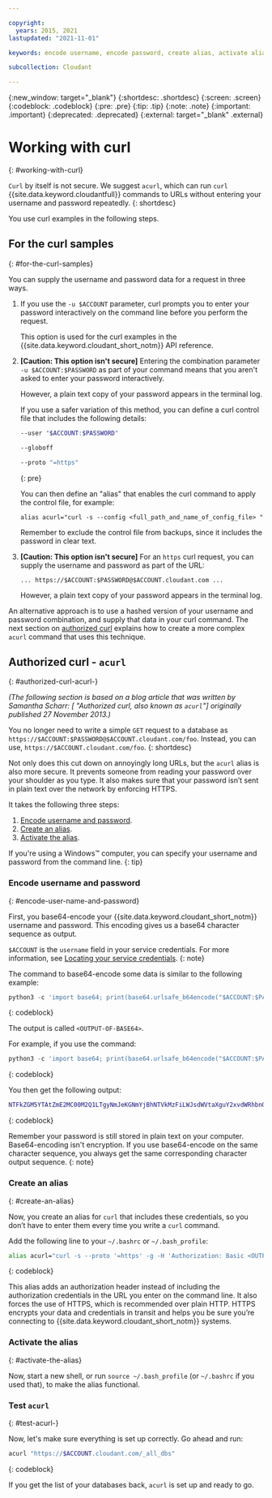 ```yaml
---

copyright:
  years: 2015, 2021
lastupdated: "2021-11-01"

keywords: encode username, encode password, create alias, activate alias, test acurl, acurl

subcollection: Cloudant

---
```


{:new_window: target="_blank"}
{:shortdesc: .shortdesc}
{:screen: .screen}
{:codeblock: .codeblock}
{:pre: .pre}
{:tip: .tip}
{:note: .note}
{:important: .important}
{:deprecated: .deprecated}
{:external: target="_blank" .external}

<!-- Acrolinx: 2021-04-13 -->

# Working with curl
{: #working-with-curl}

`Curl` by itself is not secure. We suggest `acurl`, which can run `curl` {{site.data.keyword.cloudantfull}} commands to URLs without entering your username and password repeatedly.
{: shortdesc}

You use curl examples in the following steps. 

## For the curl samples
{: #for-the-curl-samples}

You can supply the username and password data for a request in three ways.

1.	If you use the `-u $ACCOUNT` parameter, curl prompts you to enter your password interactively on the command line before you perform the request.

	This option is used for the curl examples in the {{site.data.keyword.cloudant_short_notm}} API reference.

2.	**[Caution: This option isn't secure]** Entering the combination parameter `-u $ACCOUNT:$PASSWORD` as part of your command means that you aren't asked to enter your password interactively.

	However,
	a plain text copy of your password appears in the terminal log.

	If you use a safer variation of this method, you can define a curl control file
	that includes the following details:

	```sh
	--user "$ACCOUNT:$PASSWORD"

	--globoff

	--proto "=https"
	```
	{: pre}

	You can then define an "alias" that enables the curl command to apply the control file,
	for example:

	`alias acurl="curl -s --config <full_path_and_name_of_config_file> "`

	Remember to exclude the control file from backups,
	since it includes the password in clear text.

3.	**[Caution: This option isn't secure]** For an `https` curl request, you can supply the username and password as part of the URL:

	`... https://$ACCOUNT:$PASSWORD@$ACCOUNT.cloudant.com ...`

	However, a plain text copy of your password appears in the terminal log.

An alternative approach is to use a hashed version of your username and password combination,
and supply that data in your curl command.
The next section on [authorized curl](#authorized-curl-acurl-)
explains how to create a more complex `acurl` command that uses this technique.

## Authorized curl - `acurl`
{: #authorized-curl-acurl-}

*(The following section is based on a blog article that was written by Samantha Scharr: [
"Authorized curl, also known as `acurl`"] originally published 27 November 2013.)*


You no longer need to write a simple `GET` request to a database as
`https://$ACCOUNT:$PASSWORD@$ACCOUNT.cloudant.com/foo`. Instead, you can use, `https://$ACCOUNT.cloudant.com/foo`.
{: shortdesc}

Not only does this cut down on annoyingly long URLs,
but the `acurl` alias is also more secure.
It prevents someone from reading your password over your shoulder as you type.
It also makes sure that your password isn’t sent in plain text over the network by enforcing HTTPS.

It takes the following three steps:

1.	[Encode username and password](#encode-user-name-and-password).
2.	[Create an alias](#create-an-alias).
3.	[Activate the alias](#activate-the-alias).

If you're using a Windows&trade; computer, you can specify your username and password from the command line.
{: tip}

### Encode username and password
{: #encode-user-name-and-password}

First, you base64-encode your {{site.data.keyword.cloudant_short_notm}} username and password.
This encoding gives us a base64 character sequence as output.

`$ACCOUNT` is the `username` field in your service credentials. For more information, see [Locating your service credentials](/docs/Cloudant?topic=Cloudant-locating-your-service-credentials).
{: note}

The command to base64-encode some data is similar to the following example:

```python
python3 -c 'import base64; print(base64.urlsafe_b64encode("$ACCOUNT:$PASSWORD".encode("utf-8")).decode("utf-8"))'
```
{: codeblock}

The output is called `<OUTPUT-OF-BASE64>`.

For example,
if you use the command:

```python
python3 -c 'import base64; print(base64.urlsafe_b64encode("$ACCOUNT:$PASSWORD".encode("utf-8")).decode("utf-8"))'
```
{: codeblock}

You then get the following output:

```sh
NTFkZGM5YTAtZmE2MC00M2Q1LTgyNmJeKGNmYjBhNTVkMzFiLWJsdWVtaXguY2xvdWRhbnQuY29tOjY4ODIyZGQ5YTU5YzNhZjA1NDY5YzRhMGRjODUzZjVhYjQzMmQxMDI0NTFiNTQ0ZTUxZjA5MjkwODU2NDcxNWM=
```
{: codeblock}

Remember your password is still stored in plain text on your computer. Base64-encoding isn't encryption. If you use base64-encode on the same character sequence, you always get the same corresponding character output sequence.
{: note}

### Create an alias
{: #create-an-alias}

Now, you create an alias for `curl` that includes these credentials, so you don’t have to enter them every time you write a `curl` command.

Add the following line to your `~/.bashrc` or `~/.bash_profile`:

```sh
alias acurl="curl -s --proto '=https' -g -H 'Authorization: Basic <OUTPUT-OF-BASE64>'"
```
{: codeblock}

This alias adds an authorization header instead of including the
authorization credentials in the URL you enter on the command line.
It also forces the use of HTTPS, which is recommended over plain HTTP. HTTPS encrypts your data and credentials in transit and helps you be sure you’re connecting to {{site.data.keyword.cloudant_short_notm}} systems.

### Activate the alias
{: #activate-the-alias}

Now, start a new shell, or run `source ~/.bash_profile` (or `~/.bashrc` if you used that), to make the alias functional.

### Test `acurl`
{: #test-acurl-}

Now, let's make sure everything is set up correctly.
Go ahead and run:

```sh
acurl "https://$ACCOUNT.cloudant.com/_all_dbs"
```
{: codeblock}

If you get the list of your databases back, `acurl` is set up and ready to go.
